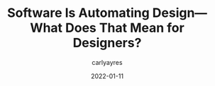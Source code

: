 ---
author: carlyayres
date: 2022-01-11
publisher: a16z
tags:
  - design
  - automation
  - meta
target_url: https://future.a16z.com/automated-design-apps-design-systems/
title: Software Is Automating Design—What Does That Mean for Designers?
---